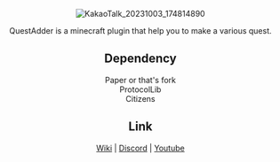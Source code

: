 <div align=center>	

![KakaoTalk_20231003_174814890](https://github.com/toxicity188/QuestAdder/assets/114675706/f643eb0f-91ef-4bf2-972c-0aec5faeaedf)

QuestAdder is a minecraft plugin that help you to make a various quest.

## Dependency
Paper or that's fork  
ProtocolLib  
Citizens

## Link
[Wiki](https://github.com/toxicity188/QuestAdder/wiki) | [Discord](https://discord.com/invite/rePyFESDbk) | [Youtube](https://youtu.be/rZeRAL2zQFM?si=rlXGL7eml8AIttOz)

</div>
